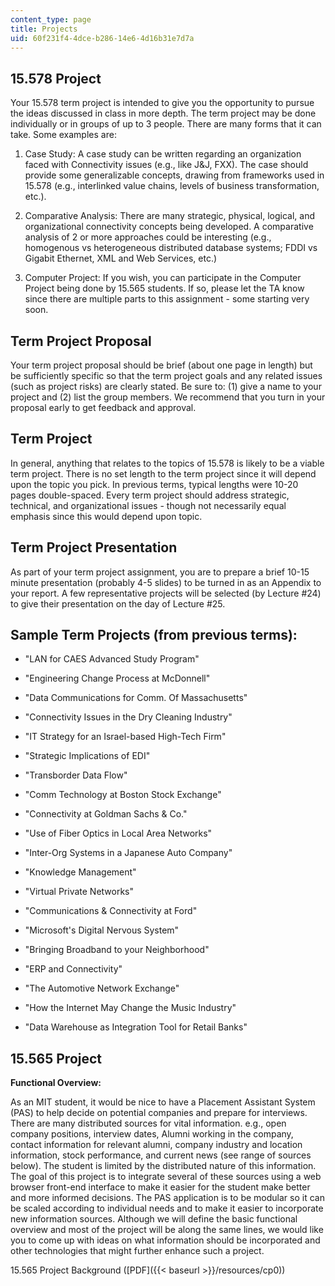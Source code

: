 ```yaml
---
content_type: page
title: Projects
uid: 60f231f4-4dce-b286-14e6-4d16b31e7d7a
---
```


15.578 Project
--------------

Your 15.578 term project is intended to give you the opportunity to pursue the ideas discussed in class in more depth. The term project may be done individually or in groups of up to 3 people. There are many forms that it can take. Some examples are:

1.  Case Study: A case study can be written regarding an organization faced with Connectivity issues (e.g., like J&J, FXX). The case should provide some generalizable concepts, drawing from frameworks used in 15.578 (e.g., interlinked value chains, levels of business transformation, etc.).  
    
2.  Comparative Analysis: There are many strategic, physical, logical, and organizational connectivity concepts being developed. A comparative analysis of 2 or more approaches could be interesting (e.g., homogenous vs heterogeneous distributed database systems; FDDI vs Gigabit Ethernet, XML and Web Services, etc.)  
    
3.  Computer Project: If you wish, you can participate in the Computer Project being done by 15.565 students. If so, please let the TA know since there are multiple parts to this assignment - some starting very soon.
    

Term Project Proposal
---------------------

Your term project proposal should be brief (about one page in length) but be sufficiently specific so that the term project goals and any related issues (such as project risks) are clearly stated. Be sure to: (1) give a name to your project and (2) list the group members. We recommend that you turn in your proposal early to get feedback and approval.

Term Project
------------

In general, anything that relates to the topics of 15.578 is likely to be a viable term project. There is no set length to the term project since it will depend upon the topic you pick. In previous terms, typical lengths were 10-20 pages double-spaced. Every term project should address strategic, technical, and organizational issues - though not necessarily equal emphasis since this would depend upon topic.

Term Project Presentation
-------------------------

As part of your term project assignment, you are to prepare a brief 10-15 minute presentation (probably 4-5 slides) to be turned in as an Appendix to your report. A few representative projects will be selected (by Lecture #24) to give their presentation on the day of Lecture #25.

Sample Term Projects (from previous terms):
-------------------------------------------

*   "LAN for CAES Advanced Study Program"
    
*   "Engineering Change Process at McDonnell"
    
*   "Data Communications for Comm. Of Massachusetts"
    
*   "Connectivity Issues in the Dry Cleaning Industry"
    
*   "IT Strategy for an Israel-based High-Tech Firm"
    
*   "Strategic Implications of EDI"
    
*   "Transborder Data Flow"
    
*   "Comm Technology at Boston Stock Exchange"
    
*   "Connectivity at Goldman Sachs & Co."
    
*   "Use of Fiber Optics in Local Area Networks"
    
*   "Inter-Org Systems in a Japanese Auto Company"
    
*   "Knowledge Management"
    
*   "Virtual Private Networks"
    
*   "Communications & Connectivity at Ford"
    
*   "Microsoft's Digital Nervous System"
    
*   "Bringing Broadband to your Neighborhood"
    
*   "ERP and Connectivity"
    
*   "The Automotive Network Exchange"
    
*   "How the Internet May Change the Music Industry"
    
*   "Data Warehouse as Integration Tool for Retail Banks"
    

15.565 Project
--------------

**Functional Overview:**

As an MIT student, it would be nice to have a Placement Assistant System (PAS) to help decide on potential companies and prepare for interviews. There are many distributed sources for vital information. e.g., open company positions, interview dates, Alumni working in the company, contact information for relevant alumni, company industry and location information, stock performance, and current news (see range of sources below). The student is limited by the distributed nature of this information. The goal of this project is to integrate several of these sources using a web browser front-end interface to make it easier for the student make better and more informed decisions. The PAS application is to be modular so it can be scaled according to individual needs and to make it easier to incorporate new information sources. Although we will define the basic functional overview and most of the project will be along the same lines, we would like you to come up with ideas on what information should be incorporated and other technologies that might further enhance such a project.

15.565 Project Background ([PDF]({{< baseurl >}}/resources/cp0))